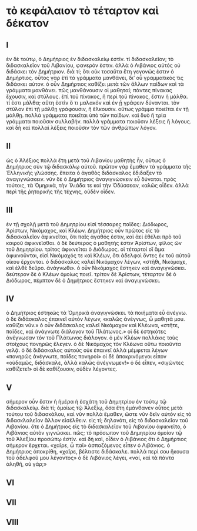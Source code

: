 # τὸ κεφάλαιον τὸ τέταρτον καὶ δέκατον

## I

ἐν δὲ τούτῳ, ὁ Δημήτριος ἐν διδασκαλείῳ ἐστίν. τί διδασκαλεῖον; τὸ διδασκαλεῖον τοῦ Λιβανίου, φανερόν ἐστιν. ἀλλὰ ὁ Λιβάνιος αὐτός οὐ διδάσκει τὸν Δημήτριον. διὰ τί; ὅτι οὐκ τοσαῦτα ἔτη γεγονώς ἐστιν ὁ Δημήρτιος. οὗτος γὰρ ἐτὶ τὰ γράμματα μανθάνει, δι’ οὗ γραμματικός τις διδάσκει αὐτον.
ὁ οὖν Δημήρτιος καθίζει μετὰ τῶν ἄλλων παίδων καὶ τὰ γράμματα μανθάνει. πῶς μανθάνουσιν οἱ μαθηταί; πάντες πίνακας ἔχουσιν, καὶ στύλους. ἐπὶ τοῦ πίνακος, ἢ περὶ τοῦ πίνακος, ἔστιν ἡ μάλθα. τί ἐστι μάλθα; αὕτη ἐστὶν ὅ τι μαλακόν καὶ ἐν ᾗ γράφειν δύνανται. τὸν στῦλον ἐπὶ τῇ μάλθῃ γράφουσιν, ἢ ἕλκουσιν. οὕτως γράμμα ποιεῖται ἐν τῇ μάλθῃ. πολλὰ γράμματα ποιεῖται ὑπὸ τῶν παίδων. καὶ δυὸ ἢ τρία γράμματα ποιοῦσιν συλλαβήν. πολλὰ γράμματα ποιοῦσιν λέξεις ἢ λόγους. καὶ δὴ καὶ πολλαὶ λέξεις ποιοῦσιν τὸν τῶν ἀνθρώπων λόγον.


## II
ὡς ὁ Ἀλέξιος πολλὰ ἔτη μετὰ τοῦ Λιβανίου μαθητὴς ἦν, οὕτως ὁ Δημήτριος σὺν τῷ διδασκάλῳ αὐτοῦ. πρῶτον γὰρ ἔμαθεν τὰ γράμματα τῆς Ἑλληνικῆς γλώσσης. ἔπειτα ὁ ἀγαθὸς διδάσκαλος ἔδιδαξεν τὸ ἀναγιγνώσκειν. νῦν δὲ ὁ Δημήτριος ἀναγιγνώσκειν εὖ δύναται. πρὸς τούτοις, τὰ Ὁμηρικὰ, τὴν Ἰλιάδα τε καὶ τὴν Ὀδύσσεαν, καλῶς οἶδεν. ἀλλὰ περὶ τῆς ῥητορικῆς τῆς τέχνης, οὐδὲν οἶδεν.

## III

ἐν τῇ σχολῇ μετὰ τοῦ Δημητρίου εἰσί τέσσαρες παῖδες: Διόδωρος, Ἀρίστων, Νικόμαχος, καὶ Κλέων.
Δημήτριος οὖν πρῶτος εἰς τὸ διδασκαλεῖον ἀφικνεῖται, ὅτι παῖς ἀγαθός ἐστιν, καὶ ἀεὶ ἐθέλει πρὸ τοῦ καιροῦ ἀφικνεῖσθαι. ὁ δὲ δεύτερος ὁ μαθητὴς ἐστιν Ἀρίστων, φίλος ὤν τοῦ Δημητρίου. τρίτος ἀφικνεῖται ὁ Διόδωρος. οἱ τέταρτοί οἳ ἅμα ἀφικνοῦνται, εἰσὶ Νικόμαχός τε καὶ Κλέων, ὅτι ἀδελφοὶ ὄντες ἐκ τοῦ αὐτοῦ οἴκου ἔρχονται.
ὁ διδάσκαλος καλεῖ Νικόμαχον λέγων, «στῆθι, Νικόμαχε, καὶ ἐλθὲ δεῦρο. ἀνάγνωθι». ὁ οὖν Νικόμαχος ἕστηκεν καὶ ἀναγιγνώσκει. δεύτερον δὲ ὁ Κλέων ὁμοίως ποιεῖ. τρίτον δὲ Ἀρίστων, τέταρτον δὲ ὁ Διόδωρος, πέμπτον δὲ ὁ Δημήτριος ἕστηκεν καὶ ἀναγιγνώσκει.

## IV
ὁ Δημήτριος ἑστηκὼς τὰ Ὁμηρικὰ ἀναγιγνώσκει. τὰ ποιήματα εὖ ἀνέγνω. ὁ δὲ διδάσκαλος ἐπαινεῖ αὐτόν λέγων, «καλῶς ἀνέγνως, ὦ μαθητά μου. καθίζει νῦν.»
ὁ οὖν διδάσκαλος καλεῖ Νικόμαχον καὶ Κλέωνα, «στῆτε, παῖδες, καὶ ἀνάγνωτε διάλογον τοῦ Πλάτωνος.» οἱ δὲ ἑστηκότες ἀνέγνωσαν τὸν τοῦ Πλάτωνος διάλογον. ὁ μὲν Κλέων πολλάκις τοὺς στοίχους πονηρῶς ἔλεγεν. ὁ δὲ Νικόμαχος τὸν Κλέωνα οὕτω ποιοῦντα γελᾷ. ὁ δὲ διδάσκαλος αὐτοὺς οὐκ ἐπαινεῖ ἀλλὰ μέμφεται λέγων «πονηρῶς ἀνέγνωτε, παῖδες πονηροί»
οἱ δὲ ἀποκρινόμενοι εἶπον «οὐδαμῶς, διδάσκαλε, ἀλλὰ καλῶς ἀνέγνωμεν!» ὁ δὲ εἶπεν, «σιγῶντες καθίζετε!» οἱ δὲ καθίζουσιν, οὐδὲν λέγοντες.

## V
σήμερον οὖν ἔστιν ἡ ἡμέρα ἡ ἐσχάτη τοῦ Δημητρίου ἐν τούτῳ τῷ διδασκαλείῳ. διὰ τί; ὁμοίως τῷ Ἀλεξίῳ, ὅσα ἔτη ἐμάνθανεν οὗτος μετὰ τούτου τοῦ διδασκάλου, καὶ νῦν πολλὰ ἔμαθεν, ὥστε νῦν δεῖν αὐτὸν εἰς τὸ διδασκλαλεῖον ἄλλον εἰσέλθειν. εἰς τί; δηλονότι, εἰς τὸ διδασκαλεῖον τοῦ Λιβανίου.
ὅτε ὁ Δημήτριος εἰς τὸ διδασκαλεῖον τοῦ Λιβανίου ἀφικνεῖτο, ὁ Λιβάνιος αὐτὸν γιγνώσκει. πῶς; τὸ πρόσωπον τοῦ Δημητρίου ὁμοίον τῷ τοῦ Ἀλεξίου προσώπῳ ἐστίν. καὶ δὴ καὶ, οἶδεν ὁ Λιβάνιος ὅτι ὁ Δημήρτιος σήμερον ἔρχεται. «χαῖρε, ὦ παῖ» ἀσπαζόμενος εἶπεν ὁ Λιβάνιος. ὁ Δημήτριος ἀποκρίθη, «χαῖρε, βέλτιστε διδάσκαλε. πολλὰ περί σου ἤκουσα τοῦ ἀδελφοῦ μου λέγοντος» ὁ δὲ Λιβάνιος λέγει, «ναί, καὶ τὰ πάντα ἀληθῆ, οὐ γάρ;»

## VI
## VII
## VIII
